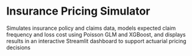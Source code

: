 # Insurance Pricing Simulator

Simulates insurance policy and claims data, models expected claim frequency and loss cost using Poisson GLM and XGBoost, and displays results in an interactive Streamlit dashboard to support actuarial pricing decisions
